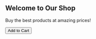 <!DOCTYPE html>
<html>
<head><title>Online Shop</title></head>
<body>
  <h2>Welcome to Our Shop</h2>
  <p>Buy the best products at amazing prices!</p>
  <button onclick="alert('Item Added to Cart!')">Add to Cart</button>
</body>
</html>
